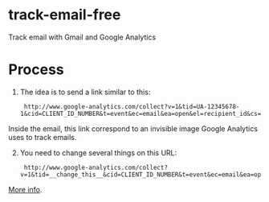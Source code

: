 # track-email-free

Track email with Gmail and Google Analytics

# Process

1. The idea is to send a link similar to this:


        http://www.google-analytics.com/collect?v=1&tid=UA-12345678-1&cid=CLIENT_ID_NUMBER&t=event&ec=email&ea=open&el=recipient_id&cs=newsletter&cm=email&cn=Campaign_Name


  Inside the email, this link correspond to an invisible image Google Analytics uses to track emails.

2. You need to change several things on this URL:


        http://www.google-analytics.com/collect?v=1&tid=__change_this__&cid=CLIENT_ID_NUMBER&t=event&ec=email&ea=open&el=__change_this__&cs=newsletter&cm=email&cn=Campaign_Name


[More info](http://dyn.com/blog/tracking-email-opens-via-google-analytics/).
